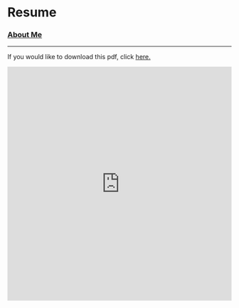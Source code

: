 <script src="https://kit.fontawesome.com/aba1d8c3e9.js" crossorigin="anonymous"></script>

<h1>Resume</h1>

<h3><a href = "https://johnaceto.github.io/">About Me</a></h3>

---
<p>If you would like to download this pdf, click <a href ="https://johnaceto.github.io/assets/downloads/resume_fall19.pdf" download>here.</a></p>

<embed src="https://johnaceto.github.io/assets/downloads/resume_fall19.pdf" type="application/pdf" width="100%" height="525px" />